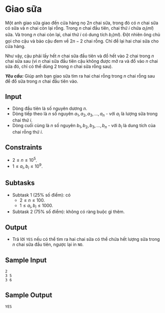 # Giao sữa

Một anh giao sữa giao đến cửa hàng nọ $2n$ chai sữa, trong đó có $n$ chai sữa có sữa và $n$ chai còn lại rỗng. Trong $n$ chai đầu tiên, chai thứ $i$ chứa $a_i (ml)$ sữa. Và trong $n$ chai còn lại, chai thứ $i$ có dung tích $b_i (ml)$. Đột nhiên ông chủ gọi cho cậu và bảo cậu đem về $2n - 2$ chai rỗng. Chỉ để lại hai chai sữa cho cửa hàng.

Như vậy, cậu phải lấy hết $n$ chai sữa đầu tiên và đổ hết vào $2$ chai trong $n$ chai sữa sau (vì $n$ chai sữa đầu tiên cậu không được mở ra và đổ vào $n$ chai sữa đó, chỉ có thể dùng $2$ trong $n$ chai sữa rỗng sau).

***Yêu cầu:*** Giúp anh bạn giao sữa tìm ra hai chai rỗng trong $n$ chai rỗng sau để đổ sữa trong $n$ chai đầu tiên vào. 

## Input

- Dòng đầu tiên là số nguyên dương $n$.
- Dòng tiếp theo là $n$ số nguyên $a_1, a_2, a_3, \dots, a_n$ - với $a_i$ là lượng sữa trong chai thứ $i$.
- Dòng cuối cùng là $n$ số nguyên $b_1, b_2, b_3, \dots, b_n$ - với $b_i$ là dung tích của chai rỗng thứ $i$.

## Constraints

- $2 \le n \le 10^5$.
- $1 \le a_i, b_i \le 10^9$.

## Subtasks

- Subtask $1$ ($25\%$ số điểm): có
    - $2 \le n \le 100$.
    - $1 \le a_i, b_i \le 1000$.
- Subtask $2$ ($75\%$ số điểm): không có ràng buộc gì thêm.

## Output

- Trả lời `YES` nếu có thể tìm ra hai chai sữa có thể chứa hết lượng sữa trong $n$ chai sữa đầu tiên, ngược lại in `NO`.

## Sample Input

```
2
3 5
3 6
```

## Sample Output

```
YES
```